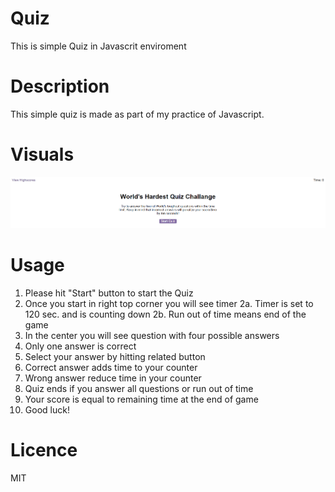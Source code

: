 # Quiz
This is simple Quiz in Javascrit enviroment

# Description
This simple quiz is made as part of my practice of Javascript.


# Visuals

![Alt text](./assets/img/ReadmeImage.png "Starting page")

# Usage
1. Please hit "Start" button to start the Quiz
2. Once you start in right top corner you will see timer
    2a. Timer is set to 120 sec. and is counting down
    2b. Run out of time means end of the game
3. In the center you will see question with four possible answers
4. Only one answer is correct
5. Select your answer by hitting related button
6. Correct answer adds time to your counter
7. Wrong answer reduce time in your counter
8. Quiz ends if you answer all questions or run out of time
9. Your score is equal to remaining time at the end of game
10. Good luck!

# Licence
MIT